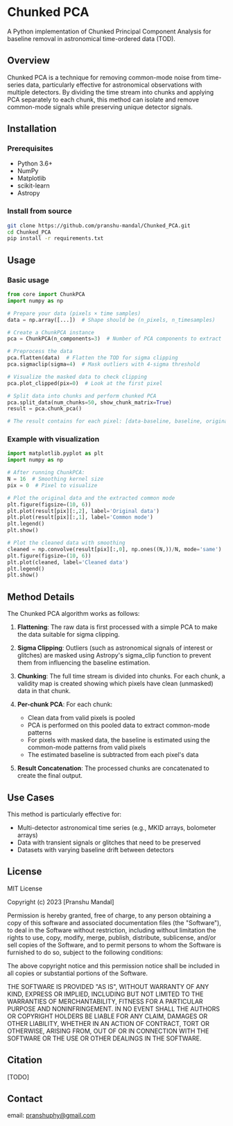 # Chunked PCA

A Python implementation of Chunked Principal Component Analysis for baseline removal in astronomical time-ordered data (TOD).

## Overview

Chunked PCA is a technique for removing common-mode noise from time-series data, particularly effective for astronomical observations with multiple detectors. By dividing the time stream into chunks and applying PCA separately to each chunk, this method can isolate and remove common-mode signals while preserving unique detector signals.

## Installation

### Prerequisites

- Python 3.6+
- NumPy
- Matplotlib
- scikit-learn
- Astropy

### Install from source

```bash
git clone https://github.com/pranshu-mandal/Chunked_PCA.git
cd Chunked_PCA
pip install -r requirements.txt  
```

## Usage

### Basic usage

```python
from core import ChunkPCA
import numpy as np

# Prepare your data (pixels × time samples)
data = np.array([...])  # Shape should be (n_pixels, n_timesamples)

# Create a ChunkPCA instance
pca = ChunkPCA(n_components=3)  # Number of PCA components to extract

# Preprocess the data
pca.flatten(data)  # Flatten the TOD for sigma clipping
pca.sigmaclip(sigma=4)  # Mask outliers with 4-sigma threshold

# Visualize the masked data to check clipping
pca.plot_clipped(pix=0)  # Look at the first pixel

# Split data into chunks and perform chunked PCA
pca.split_data(num_chunks=50, show_chunk_matrix=True)
result = pca.chunk_pca()

# The result contains for each pixel: [data-baseline, baseline, original_data]
```

### Example with visualization

```python
import matplotlib.pyplot as plt
import numpy as np

# After running ChunkPCA:
N = 16  # Smoothing kernel size
pix = 0  # Pixel to visualize

# Plot the original data and the extracted common mode
plt.figure(figsize=(10, 6))
plt.plot(result[pix][:,2], label='Original data')
plt.plot(result[pix][:,1], label='Common mode')
plt.legend()
plt.show()

# Plot the cleaned data with smoothing
cleaned = np.convolve(result[pix][:,0], np.ones((N,))/N, mode='same')
plt.figure(figsize=(10, 6))
plt.plot(cleaned, label='Cleaned data')
plt.legend()
plt.show()
```

## Method Details

The Chunked PCA algorithm works as follows:

1. **Flattening**: The raw data is first processed with a simple PCA to make the data suitable for sigma clipping.

2. **Sigma Clipping**: Outliers (such as astronomical signals of interest or glitches) are masked using Astropy's sigma_clip function to prevent them from influencing the baseline estimation.

3. **Chunking**: The full time stream is divided into chunks. For each chunk, a validity map is created showing which pixels have clean (unmasked) data in that chunk.

4. **Per-chunk PCA**: For each chunk:
   - Clean data from valid pixels is pooled
   - PCA is performed on this pooled data to extract common-mode patterns
   - For pixels with masked data, the baseline is estimated using the common-mode patterns from valid pixels
   - The estimated baseline is subtracted from each pixel's data

5. **Result Concatenation**: The processed chunks are concatenated to create the final output.

## Use Cases

This method is particularly effective for:

- Multi-detector astronomical time series (e.g., MKID arrays, bolometer arrays)
- Data with transient signals or glitches that need to be preserved
- Datasets with varying baseline drift between detectors


## License

MIT License

Copyright (c) 2023 [Pranshu Mandal]

Permission is hereby granted, free of charge, to any person obtaining a copy
of this software and associated documentation files (the "Software"), to deal
in the Software without restriction, including without limitation the rights
to use, copy, modify, merge, publish, distribute, sublicense, and/or sell
copies of the Software, and to permit persons to whom the Software is
furnished to do so, subject to the following conditions:

The above copyright notice and this permission notice shall be included in all
copies or substantial portions of the Software.

THE SOFTWARE IS PROVIDED "AS IS", WITHOUT WARRANTY OF ANY KIND, EXPRESS OR
IMPLIED, INCLUDING BUT NOT LIMITED TO THE WARRANTIES OF MERCHANTABILITY,
FITNESS FOR A PARTICULAR PURPOSE AND NONINFRINGEMENT. IN NO EVENT SHALL THE
AUTHORS OR COPYRIGHT HOLDERS BE LIABLE FOR ANY CLAIM, DAMAGES OR OTHER
LIABILITY, WHETHER IN AN ACTION OF CONTRACT, TORT OR OTHERWISE, ARISING FROM,
OUT OF OR IN CONNECTION WITH THE SOFTWARE OR THE USE OR OTHER DEALINGS IN THE
SOFTWARE.

## Citation

[TODO]

## Contact

email: pranshuphy@gmail.com
